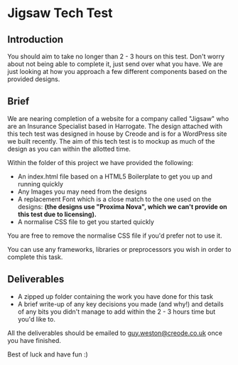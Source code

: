 # Jigsaw Tech Test

## Introduction

You should aim to take no longer than 2 - 3 hours on this test. Don't worry about not being able to complete it, just send over what you have. We are just looking at how you approach a few different components based on the provided designs.

## Brief

We are nearing completion of a website for a company called "Jigsaw" who are an Insurance Specialist based in Harrogate. The design attached with this tech test was designed in house by Creode and is for a WordPress site we built recently. The aim of this tech test is to mockup as much of the design as you can within the allotted time.

Within the folder of this project we have provided the following:

 - An index.html file based on a HTML5 Boilerplate to get you up and running quickly
 - Any Images you may need from the designs
 - A replacement Font which is a close match to the one used on the designs: **(the designs use "Proxima Nova", which we can't provide on this test due to licensing).**
 - A normalise CSS file to get you started quickly

You are free to remove the normalise CSS file if you'd prefer not to use it.

You can use any frameworks, libraries or preprocessors you wish in order to complete this task.

## Deliverables

 - A zipped up folder containing the work you have done for this task
 - A brief write-up of any key decisions you made (and why!) and details of any bits you didn't manage to add within the 2 - 3 hours time but you'd like to.

All the deliverables should be emailed to guy.weston@creode.co.uk once you have finished.

Best of luck and have fun :)
